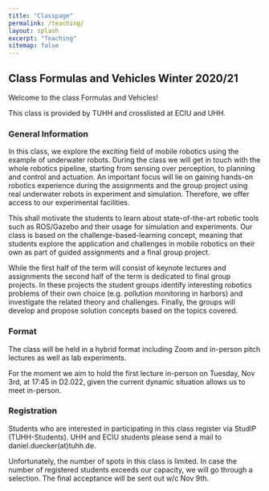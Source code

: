 ```yaml
---
title: "Classpage"
permalink: /teaching/
layout: splash
excerpt: "Teaching"
sitemap: false
---
```


## Class Formulas and Vehicles Winter 2020/21
Welcome to the class Formulas and Vehicles!

This class is provided by TUHH and crosslisted at ECIU and UHH.

### General Information
In this class, we explore the exciting field of mobile robotics using the example of underwater robots. During the class we will get in touch with the whole robotics pipeline, starting from sensing over perception, to planning and control and actuation. An important focus will lie on gaining hands-on robotics experience during the assignments and the group project using real underwater robots in experiment and simulation. Therefore, we offer access to our experimental facilities.

This shall motivate the students to learn about state-of-the-art robotic tools such as ROS/Gazebo and their usage for simulation and experiments. Our class is based on the challenge-based-learning concept, meaning that students explore the application and challenges in mobile robotics on their own as part of guided assignments and a final group project.

While the first half of the term will consist of keynote lectures and assignments the second half of the term is dedicated to final group projects. In these projects the student groups identify interesting robotics problems of their own choice (e.g. pollution monitoring in harbors) and investigate the related theory and challenges. Finally, the groups will develop and propose solution concepts based on the topics covered.

### Format
The class will be held in a hybrid format including Zoom and in-person pitch lectures as well as lab experiments.

For the moment we aim to hold the first lecture in-person on Tuesday, Nov 3rd, at 17:45 in D2.022, given the current dynamic situation allows us to meet in-person.

### Registration
Students who are interested in participating in this class register via StudIP (TUHH-Students). UHH and ECIU students please send a mail to daniel.duecker(at)tuhh.de.

Unfortunately, the number of spots in this class is limited. In case the number of registered students exceeds our capacity, we will go through a selection. The final acceptance will be sent out w/c Nov 9th.
